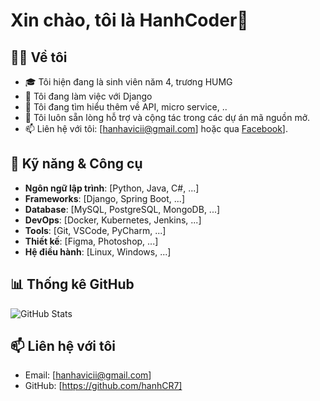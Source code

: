 # Xin chào, tôi là HanhCoder👋

## 👨‍💻 Về tôi
- 🎓 Tôi hiện đang là sinh viên năm 4, trương HUMG
- 💼 Tôi đang làm việc với Django
- 🌱 Tôi đang tìm hiểu thêm về API, micro service, ..
- 🤝 Tôi luôn sẵn lòng hỗ trợ và cộng tác trong các dự án mã nguồn mở.
- 📫 Liên hệ với tôi: [hanhavicii@gmail.com] hoặc qua [Facebook](https://www.facebook.com/hanh.Iamthebest.dxh/)].

## 🔧 Kỹ năng & Công cụ
- **Ngôn ngữ lập trình**: [Python, Java, C#, ...]
- **Frameworks**: [Django, Spring Boot, ...]
- **Database**: [MySQL, PostgreSQL, MongoDB, ...]
- **DevOps**: [Docker, Kubernetes, Jenkins, ...]
- **Tools**: [Git, VSCode, PyCharm, ...]
- **Thiết kế**: [Figma, Photoshop, ...]
- **Hệ điều hành**: [Linux, Windows, ...]

## 📊 Thống kê GitHub
![GitHub Stats](https://github-readme-stats.vercel.app/api?username=hanhCR7&show_icons=true&theme=radical)

## 📫 Liên hệ với tôi
- Email: [hanhavicii@gmail.com]
- GitHub: [https://github.com/hanhCR7]


